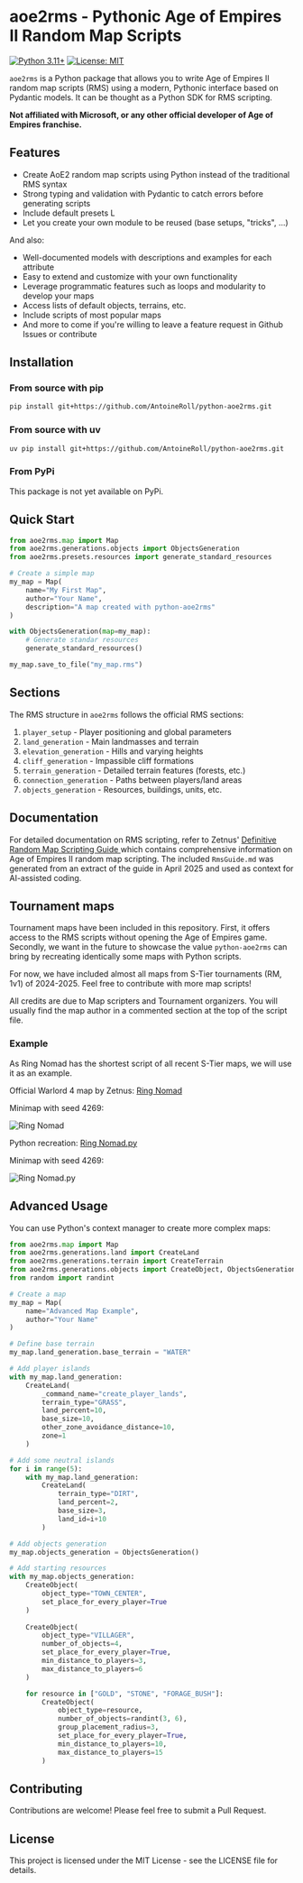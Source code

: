 # aoe2rms - Pythonic Age of Empires II Random Map Scripts

[![Python 3.11+](https://img.shields.io/badge/python-3.11+-blue.svg)](https://www.python.org/downloads/)
[![License: MIT](https://img.shields.io/badge/License-MIT-yellow.svg)](https://opensource.org/licenses/MIT)

`aoe2rms` is a Python package that allows you to write Age of Empires II random map scripts (RMS) using a modern, Pythonic interface based on Pydantic models. It can be thought as a Python SDK for RMS scripting.

**Not affiliated with Microsoft, or any other official developer of Age of Empires franchise.**

## Features

- Create AoE2 random map scripts using Python instead of the traditional RMS syntax
- Strong typing and validation with Pydantic to catch errors before generating scripts
- Include default presets L
- Let you create your own module to be reused (base setups, "tricks", ...)

And also:
- Well-documented models with descriptions and examples for each attribute
- Easy to extend and customize with your own functionality
- Leverage programmatic features such as loops and modularity to develop your maps
- Access lists of default objects, terrains, etc.
- Include scripts of most popular maps
- And more to come if you're willing to leave a feature request in Github Issues or contribute

## Installation

### From source with pip
```bash
pip install git+https://github.com/AntoineRoll/python-aoe2rms.git
```

### From source with uv
```bash
uv pip install git+https://github.com/AntoineRoll/python-aoe2rms.git
```

### From PyPi
This package is not yet available on PyPi.

## Quick Start

```python
from aoe2rms.map import Map
from aoe2rms.generations.objects import ObjectsGeneration
from aoe2rms.presets.resources import generate_standard_resources

# Create a simple map
my_map = Map(
    name="My First Map",
    author="Your Name",
    description="A map created with python-aoe2rms"
)

with ObjectsGeneration(map=my_map):
    # Generate standar resources
    generate_standard_resources()

my_map.save_to_file("my_map.rms")
```

## Sections

The RMS structure in `aoe2rms` follows the official RMS sections:

1. `player_setup` - Player positioning and global parameters
2. `land_generation` - Main landmasses and terrain
3. `elevation_generation` - Hills and varying heights
4. `cliff_generation` - Impassible cliff formations
5. `terrain_generation` - Detailed terrain features (forests, etc.)
6. `connection_generation` - Paths between players/land areas
7. `objects_generation` - Resources, buildings, units, etc.

## Documentation

For detailed documentation on RMS scripting, refer to Zetnus' [Definitive Random Map Scripting Guide
](https://docs.google.com/document/d/1jnhZXoeL9mkRUJxcGlKnO98fIwFKStP_OBozpr0CHXo/edit?pli=1&tab=t.0)
which contains comprehensive information on Age of Empires II random map scripting. The included `RmsGuide.md` was generated from an extract of the guide in April 2025 and used as context for AI-assisted coding.

## Tournament maps

Tournament maps have been included in this repository. First, it offers access to the RMS scripts without opening the Age of Empires game. Secondly, we want in the future to showcase the value `python-aoe2rms` can bring by recreating identically some maps with Python scripts.

For now, we have included almost all maps from S-Tier tournaments (RM, 1v1) of 2024-2025. Feel free to contribute with more map scripts!

All credits are due to Map scripters and Tournament organizers. You will usually find the map author in a commented section at the top of the script file.

### Example

As Ring Nomad has the shortest script of all recent S-Tier maps, we will use it as an example.

Official Warlord 4 map by Zetnus: [Ring Nomad](tournament_maps/s-tier/warlords-4/W4%20-%20Ring%20Nomad.rms)

Minimap with seed 4269:

![Ring Nomad](examples/W4%20-%20Ring%20Nomad.PNG)

Python recreation: [Ring Nomad.py](examples/Ring%20Nomad.py)

Minimap with seed 4269:

![Ring Nomad.py](examples/Ring%20Nomad.py.PNG)

## Advanced Usage

You can use Python's context manager to create more complex maps:

```python
from aoe2rms.map import Map
from aoe2rms.generations.land import CreateLand
from aoe2rms.generations.terrain import CreateTerrain
from aoe2rms.generations.objects import CreateObject, ObjectsGeneration
from random import randint

# Create a map
my_map = Map(
    name="Advanced Map Example",
    author="Your Name"
)

# Define base terrain
my_map.land_generation.base_terrain = "WATER"

# Add player islands
with my_map.land_generation:
    CreateLand(
        _command_name="create_player_lands",
        terrain_type="GRASS",
        land_percent=10,
        base_size=10,
        other_zone_avoidance_distance=10,
        zone=1
    )

# Add some neutral islands
for i in range(5):
    with my_map.land_generation:
        CreateLand(
            terrain_type="DIRT",
            land_percent=2,
            base_size=3,
            land_id=i+10
        )

# Add objects generation
my_map.objects_generation = ObjectsGeneration()

# Add starting resources
with my_map.objects_generation:
    CreateObject(
        object_type="TOWN_CENTER",
        set_place_for_every_player=True
    )
    
    CreateObject(
        object_type="VILLAGER",
        number_of_objects=4,
        set_place_for_every_player=True,
        min_distance_to_players=3,
        max_distance_to_players=6
    )

    for resource in ["GOLD", "STONE", "FORAGE_BUSH"]:
        CreateObject(
            object_type=resource,
            number_of_objects=randint(3, 6),
            group_placement_radius=3,
            set_place_for_every_player=True,
            min_distance_to_players=10,
            max_distance_to_players=15
        )
```

## Contributing

Contributions are welcome! Please feel free to submit a Pull Request.

## License

This project is licensed under the MIT License - see the LICENSE file for details.